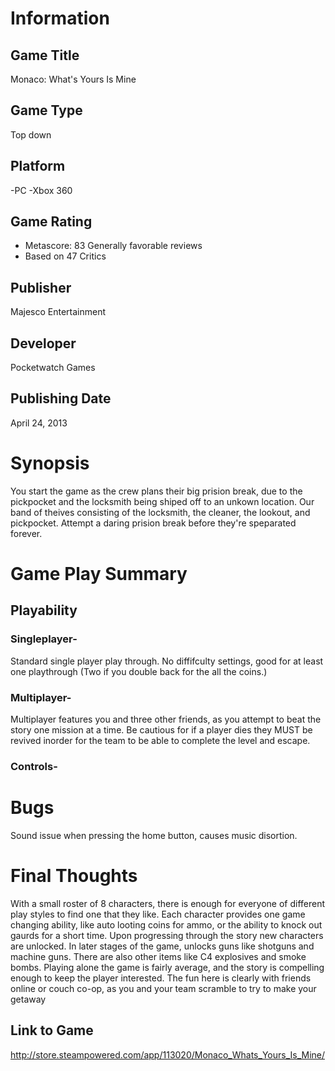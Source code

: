 # Information
## Game Title
Monaco: What's Yours Is Mine
## Game Type
Top down 
## Platform
-PC
-Xbox 360 
## Game Rating
* Metascore: 83
Generally favorable reviews 
* Based on 47 Critics
## Publisher
Majesco Entertainment
## Developer
Pocketwatch Games
## Publishing Date
April 24, 2013
# Synopsis
You start the game as the crew plans their big prision break, due to the pickpocket and the locksmith being shiped off to an unkown location. Our band of theives consisting of the locksmith, the cleaner, the lookout, and pickpocket. Attempt a daring prision break before they're speparated forever. 
# Game Play Summary
## Playability
### Singleplayer- 
Standard single player play through. No diffifculty settings, good for at least one playthrough (Two if you double back for the all the coins.) 
### Multiplayer-
Multiplayer features you and three other friends, as you attempt to beat the story one mission at a time. Be cautious for if a player dies they MUST be revived inorder for the team to be able to complete the level and escape.
### Controls- 



# Bugs
Sound issue when pressing the home button, causes music disortion.
# Final Thoughts
With a small roster of 8 characters, there is enough for everyone of different play styles to find one that they like.
Each character provides one game changing ability, like auto looting coins for ammo, or the ability to knock out gaurds for a short time. Upon progressing through the story new characters are unlocked. In later stages of the game, unlocks guns like shotguns and machine guns. There are also other items like C4 explosives and smoke bombs. Playing alone the game is fairly average, and the story is compelling enough to keep the player interested. The fun here is clearly with friends online or couch co-op, as you and your team scramble to try to make your getaway

## Link to Game
http://store.steampowered.com/app/113020/Monaco_Whats_Yours_Is_Mine/
